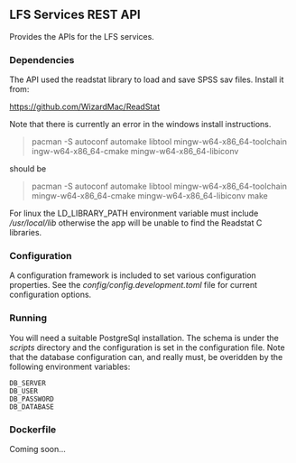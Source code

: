 
## LFS Services REST API

Provides the APIs for the LFS services.

### Dependencies
The API used the readstat library to load and save SPSS sav files. Install it from:

https://github.com/WizardMac/ReadStat

Note that there is currently an error in the windows install instructions.

> pacman -S autoconf automake libtool mingw-w64-x86_64-toolchain ingw-w64-x86_64-cmake mingw-w64-x86_64-libiconv

should be

> pacman -S autoconf automake libtool mingw-w64-x86_64-toolchain mingw-w64-x86_64-cmake mingw-w64-x86_64-libiconv make

For linux the LD_LIBRARY_PATH environment variable must include 
_/usr/local/lib_ otherwise the app will be unable to find the Readstat C libraries.

### Configuration

A configuration framework is included to set various configuration properties. See the _config/config.development.toml_ file
for current configuration options.

### Running

You will need a suitable PostgreSql installation. The schema is under the _scripts_ directory and the configuration is set in 
the configuration file. Note that the database configuration can, and really must, be 
overidden by the following environment variables:

	DB_SERVER
	DB_USER
	DB_PASSWORD
	DB_DATABASE

### Dockerfile

Coming soon...
